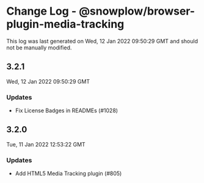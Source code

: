 # Change Log - @snowplow/browser-plugin-media-tracking

This log was last generated on Wed, 12 Jan 2022 09:50:29 GMT and should not be manually modified.

## 3.2.1
Wed, 12 Jan 2022 09:50:29 GMT

### Updates

-  Fix License Badges in READMEs (#1028) 

## 3.2.0
Tue, 11 Jan 2022 12:53:22 GMT

### Updates

- Add HTML5 Media Tracking plugin (#805)

